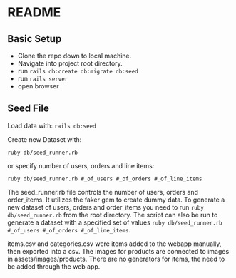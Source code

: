 # README

## Basic Setup
* Clone the repo down to local machine.
* Navigate into project root directory.
* run `rails db:create db:migrate db:seed`
* run `rails server`
* open browser


## Seed File
Load data with:
`rails db:seed`

Create new Dataset with:

`ruby db/seed_runner.rb`

or specify number of users, orders and line items:

`ruby db/seed_runner.rb #_of_users #_of_orders #_of_line_items`

The seed_runner.rb file controls the number of users, orders and order_items. It utilizes the faker gem to create dummy data. To generate a new dataset of users, orders and order_items you need to run `ruby db/seed_runner.rb` from the root directory. The script can also be run to generate a dataset with a specified set of values `ruby db/seed_runner.rb #_of_users #_of_orders #_of_line_items`.

items.csv and categories.csv were items added to the webapp manually, then exported into a csv. The images for products are connected to images in assets/images/products. There are no generators for items, the need to be added through the web app.
